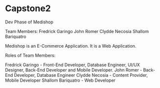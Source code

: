 # Capstone2
Dev Phase of Medishop

Team Members: 
Fredrick Garingo
John Romer
Clydde Necosia
Shallom Bariquatro

Medishop is an E-Commerce Application. It is a Web Application.

Roles of Team Members:

Fredrick Garingo - Front-End Developer, Database Engineer, UI/UX Designer, Back-End Developer and Mobile Developer.
John Romer - Back-End Developer, Database Engineer
Clydde Necosia - Content Provider, Mobile Developer
Shallom Bariquatro - Web Developer

